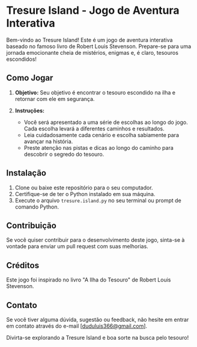 # Tresure Island - Jogo de Aventura Interativa

Bem-vindo ao Tresure Island! Este é um jogo de aventura interativa baseado no famoso livro de Robert Louis Stevenson. Prepare-se para uma jornada emocionante cheia de mistérios, enigmas e, é claro, tesouros escondidos!

## Como Jogar

1. **Objetivo:** Seu objetivo é encontrar o tesouro escondido na ilha e retornar com ele em segurança.

2. **Instruções:**
   - Você será apresentado a uma série de escolhas ao longo do jogo. Cada escolha levará a diferentes caminhos e resultados.
   - Leia cuidadosamente cada cenário e escolha sabiamente para avançar na história.
   - Preste atenção nas pistas e dicas ao longo do caminho para descobrir o segredo do tesouro.

## Instalação

1. Clone ou baixe este repositório para o seu computador.
2. Certifique-se de ter o Python instalado em sua máquina.
3. Execute o arquivo `tresure.island.py` no seu terminal ou prompt de comando Python.

## Contribuição

Se você quiser contribuir para o desenvolvimento deste jogo, sinta-se à vontade para enviar um pull request com suas melhorias.

## Créditos

Este jogo foi inspirado no livro "A Ilha do Tesouro" de Robert Louis Stevenson.

## Contato

Se você tiver alguma dúvida, sugestão ou feedback, não hesite em entrar em contato através do e-mail [duduluis366@gmail.com].

Divirta-se explorando a Tresure Island e boa sorte na busca pelo tesouro!
